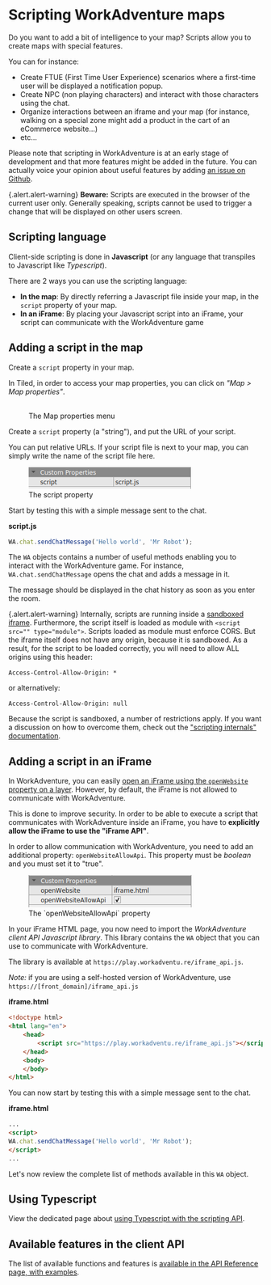 
# Scripting WorkAdventure maps

Do you want to add a bit of intelligence to your map? Scripts allow you to create maps with special features.

You can for instance:

*   Create FTUE (First Time User Experience) scenarios where a first-time user will be displayed a notification popup.
*   Create NPC (non playing characters) and interact with those characters using the chat.
*   Organize interactions between an iframe and your map (for instance, walking on a special zone might add a product in the cart of an eCommerce website...)
*   etc...

Please note that scripting in WorkAdventure is at an early stage of development and that more features might be added in the future. You can actually voice your opinion about useful features by adding [an issue on Github](https://github.com/thecodingmachine/workadventure/issues).

{.alert.alert-warning}
**Beware:** Scripts are executed in the browser of the current user only. Generally speaking, scripts cannot be used to trigger a change that will be displayed on other users screen.

## Scripting language

Client-side scripting is done in **Javascript** (or any language that transpiles to Javascript like _Typescript_).

There are 2 ways you can use the scripting language:

*   **In the map**: By directly referring a Javascript file inside your map, in the `script` property of your map.
*   **In an iFrame**: By placing your Javascript script into an iFrame, your script can communicate with the WorkAdventure game

## Adding a script in the map

Create a `script` property in your map.

In Tiled, in order to access your map properties, you can click on _"Map > Map properties"_.

<div>
    <figure class="figure">
        <img src="https://workadventu.re/img/docs/admin/map_properties.png" class="figure-img img-fluid rounded" alt="" />
        <figcaption class="figure-caption">The Map properties menu</figcaption>
    </figure>
</div>

Create a `script` property (a "string"), and put the URL of your script.

You can put relative URLs. If your script file is next to your map, you can simply write the name of the script file here.

<div>
    <figure class="figure">
        <img src="images/script_property.png" class="figure-img img-fluid rounded" alt="" />
        <figcaption class="figure-caption">The script property</figcaption>
    </figure>
</div>

Start by testing this with a simple message sent to the chat.

**script.js**
```javascript
WA.chat.sendChatMessage('Hello world', 'Mr Robot');
```

The `WA` objects contains a number of useful methods enabling you to interact with the WorkAdventure game. For instance, `WA.chat.sendChatMessage` opens the chat and adds a message in it.

The message should be displayed in the chat history as soon as you enter the room.

{.alert.alert-warning}
Internally, scripts are running inside a [sandboxed iframe](https://blog.dareboost.com/en/2015/07/securing-iframe-sandbox-attribute/).
Furthermore, the script itself is loaded as module with `<script src="" type="module">`. Scripts loaded as module must enforce CORS.
But the iframe itself does not have any origin, because it is sandboxed. As a result, for the script to be loaded correctly,
you will need to allow ALL origins using this header:
```
Access-Control-Allow-Origin: *
```
or alternatively:
```
Access-Control-Allow-Origin: null
```

Because the script is sandboxed, a number of restrictions apply. If you want a discussion on how to overcome them,
check out the ["scripting internals" documentation](scripting-internals.md).

## Adding a script in an iFrame

In WorkAdventure, you can easily [open an iFrame using the `openWebsite` property on a layer](special-zones). However, by default, the iFrame is not allowed to communicate with WorkAdventure.

This is done to improve security. In order to be able to execute a script that communicates with WorkAdventure inside an iFrame, you have to **explicitly allow the iFrame to use the "iFrame API"**.

In order to allow communication with WorkAdventure, you need to add an additional property: `openWebsiteAllowApi`. This property must be _boolean_ and you must set it to "true".

<div>
    <figure class="figure">
        <img src="images/open_website_allow_api.png" class="figure-img img-fluid rounded" alt="" />
        <figcaption class="figure-caption">The `openWebsiteAllowApi` property</figcaption>
    </figure>
</div>

In your iFrame HTML page, you now need to import the _WorkAdventure client API Javascript library_. This library contains the `WA` object that you can use to communicate with WorkAdventure.

The library is available at `https://play.workadventu.re/iframe_api.js`.

_Note:_ if you are using a self-hosted version of WorkAdventure, use `https://[front_domain]/iframe_api.js`

**iframe.html**
```html
<!doctype html>
<html lang="en">
    <head>
        <script src="https://play.workadventu.re/iframe_api.js"></script>
    </head>
    <body>
    </body>
</html>
```

You can now start by testing this with a simple message sent to the chat.

**iframe.html**
```html
...
<script>
WA.chat.sendChatMessage('Hello world', 'Mr Robot');
</script>
...
```

Let's now review the complete list of methods available in this `WA` object.

## Using Typescript

View the dedicated page about [using Typescript with the scripting API](using-typescript).

## Available features in the client API

The list of available functions and features is [available in the API Reference page, with examples](api-reference).
